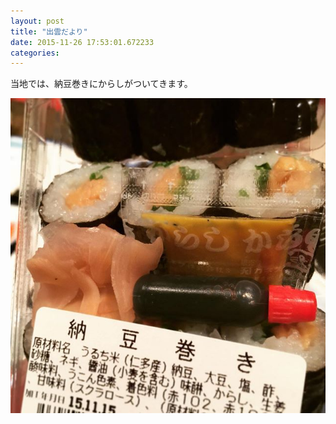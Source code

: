 ```yaml
---
layout: post
title: "出雲だより"
date: 2015-11-26 17:53:01.672233
categories: 
---
```


当地では、納豆巻きにからしがついてきます。

![納豆巻き](/assets/images/201511/11909174_921265884619852_55250309_n.jpg)


